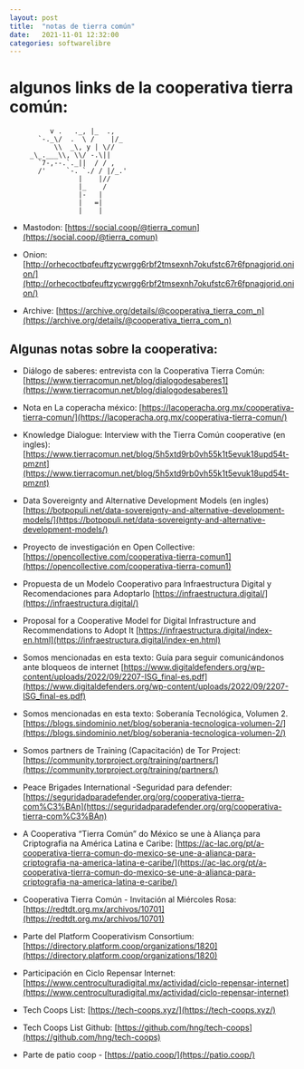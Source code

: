 ```yaml
---
layout: post
title:  "notas de tierra común"
date:   2021-11-01 12:32:00
categories: softwarelibre
---
```


# algunos links de la cooperativa tierra común:

              v .   ._, |_  .,
           `-._\/  .  \ /    |/_
               \\  _\, y | \//
         _\_.___\\, \\/ -.\||
           `7-,--.`._||  / / ,
           /'     `-. `./ / |/_.'
                     |    |//
                     |_    /
                     |-   |
                     |   =|
                     |    |


* Mastodon: [https://social.coop/@tierra_comun](https://social.coop/@tierra_comun)

* Onion: [http://orhecoctbqfeuftzycwrgg6rbf2tmsexnh7okufstc67r6fpnagjorid.onion/](http://orhecoctbqfeuftzycwrgg6rbf2tmsexnh7okufstc67r6fpnagjorid.onion/)

* Archive: [https://archive.org/details/@cooperativa_tierra_com_n](https://archive.org/details/@cooperativa_tierra_com_n)

##  Algunas notas sobre la cooperativa:

* Diálogo de saberes: entrevista con la Cooperativa Tierra Común: [https://www.tierracomun.net/blog/dialogodesaberes1](https://www.tierracomun.net/blog/dialogodesaberes1)

* Nota en La coperacha méxico: [https://lacoperacha.org.mx/cooperativa-tierra-comun/](https://lacoperacha.org.mx/cooperativa-tierra-comun/)

* Knowledge Dialogue: Interview with the Tierra Común cooperative (en ingles): [https://www.tierracomun.net/blog/5h5xtd9rb0vh55k1t5evuk18upd54t-pmznt](https://www.tierracomun.net/blog/5h5xtd9rb0vh55k1t5evuk18upd54t-pmznt)

* Data Sovereignty and Alternative Development Models (en ingles) [https://botpopuli.net/data-sovereignty-and-alternative-development-models/](https://botpopuli.net/data-sovereignty-and-alternative-development-models/)

* Proyecto de investigación en Open Collective: [https://opencollective.com/cooperativa-tierra-comun1](https://opencollective.com/cooperativa-tierra-comun1)

* Propuesta de un Modelo Cooperativo para Infraestructura Digital y Recomendaciones para Adoptarlo [https://infraestructura.digital/](https://infraestructura.digital/)

* Proposal for a Cooperative Model for Digital Infrastructure and Recommendations to Adopt It [https://infraestructura.digital/index-en.html](https://infraestructura.digital/index-en.html)

* Somos mencionadas en esta texto: Guía para seguir comunicándonos ante bloqueos de internet [https://www.digitaldefenders.org/wp-content/uploads/2022/09/2207-ISG_final-es.pdf](https://www.digitaldefenders.org/wp-content/uploads/2022/09/2207-ISG_final-es.pdf)

* Somos mencionadas en esta texto: Soberanía Tecnológica, Volumen 2. [https://blogs.sindominio.net/blog/soberania-tecnologica-volumen-2/](https://blogs.sindominio.net/blog/soberania-tecnologica-volumen-2/)

* Somos partners de Training (Capacitación) de Tor Project: [https://community.torproject.org/training/partners/](https://community.torproject.org/training/partners/)

* Peace Brigades International -Seguridad para defender: [https://seguridadparadefender.org/org/cooperativa-tierra-com%C3%BAn](https://seguridadparadefender.org/org/cooperativa-tierra-com%C3%BAn)

* A Cooperativa “Tierra Común” do México se une à Aliança para Criptografia na América Latina e Caribe: [https://ac-lac.org/pt/a-cooperativa-tierra-comun-do-mexico-se-une-a-alianca-para-criptografia-na-america-latina-e-caribe/](https://ac-lac.org/pt/a-cooperativa-tierra-comun-do-mexico-se-une-a-alianca-para-criptografia-na-america-latina-e-caribe/)

* Cooperativa Tierra Común - Invitación al Miércoles Rosa: [https://redtdt.org.mx/archivos/10701](https://redtdt.org.mx/archivos/10701)

* Parte del Platform Cooperativism Consortium: [https://directory.platform.coop/organizations/1820](https://directory.platform.coop/organizations/1820)

* Participación en Ciclo Repensar Internet: [https://www.centroculturadigital.mx/actividad/ciclo-repensar-internet](https://www.centroculturadigital.mx/actividad/ciclo-repensar-internet)

* Tech Coops List: [https://tech-coops.xyz/](https://tech-coops.xyz/)

* Tech Coops List Github: [https://github.com/hng/tech-coops](https://github.com/hng/tech-coops)

* Parte de patio coop - [https://patio.coop/](https://patio.coop/)



